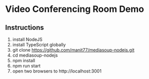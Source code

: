 # Video Conferencing Room Demo

## Instructions

1. install NodeJS
2. install TypeScript globally
3. git clone https://github.com/manit77/mediasoup-nodejs.git
4. cd mediasoup-nodejs
5. npm install 
9. npm run start
10. open two browsers to http://localhost:3001
